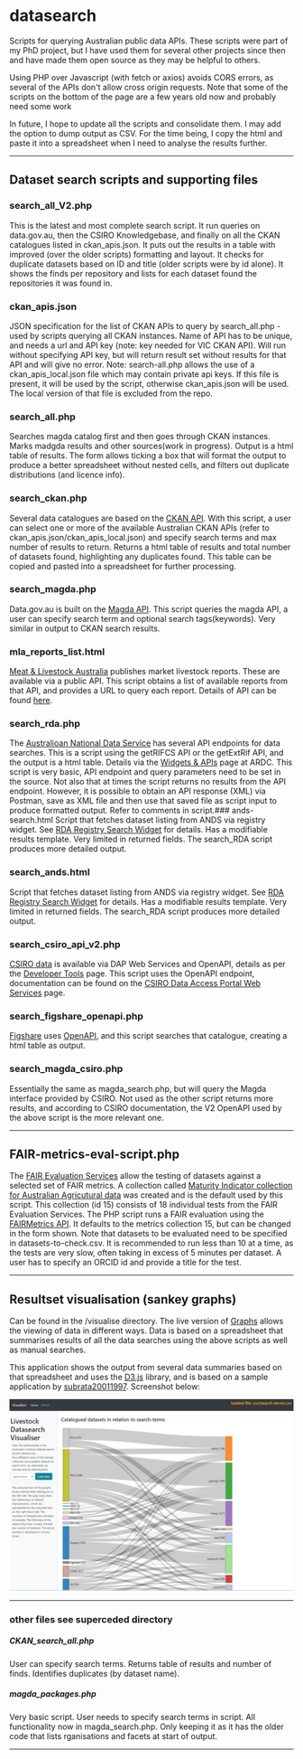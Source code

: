 # datasearch
Scripts for querying Australian public data APIs. These scripts were part of my PhD project, but I have used them for several other projects since then and have made them open source as they may be helpful to others. 

Using PHP over Javascript (with fetch or axios) avoids CORS errors, as several of the APIs don't allow cross origin requests. Note that some of the scripts on the bottom of the page are a few years old now and probably need some work

In future, I hope to update all the scripts and consolidate them. I may add the option to dump output as CSV. For the time being, I copy the html and paste it into a spreadsheet when I need to analyse the results further.

-------------------------
## Dataset search scripts and supporting files

### search_all_V2.php
This is the latest and most complete search script. It run queries on data.gov.au, then the CSIRO Knowledgebase, and finally on all the CKAN catalogues listed in ckan_apis.json. It puts out the results in a table with improved (over the older scripts) formatting and layout. It checks for duplicate datasets based on ID and title (older scripts were by id alone). It shows the finds per repository and lists for each dataset found the repositories it was found in. 

### ckan_apis.json
JSON specification for the list of CKAN APIs to query by search_all.php - used by scripts querying all CKAN instances. 
Name of API has to be unique, and needs a url and API key (note: key needed for VIC CKAN API). Will run without specifying API key, but will return result set without results for that API and will give no error. Note: search-all.php allows the use of a ckan_apis_local.json file which may contain private api keys. If this file is present, it will be used by the script, otherwise ckan_apis.json will be used. The local version of that file is excluded from the repo.

### search_all.php
Searches magda catalog first and then goes through CKAN instances. Marks madgda results and other sources(work in progress). Output is a html table of results. The form allows ticking a box that will format the output to produce a better spreadsheet without nested cells, and filters out duplicate distributions (and licence info).

### search_ckan.php
Several data catalogues are based on the [CKAN API](https://github.com/ckan/ckan). With this script, a user can select one or more of the available Australian CKAN APIs (refer to ckan_apis.json/ckan_apis_local.json) and specify search terms and max number of results to return. Returns a html table of results and total number of datasets found, highlighting any duplicates found. This table can be copied and pasted into a spreadsheet for further processing. 

### search_magda.php
Data.gov.au is built on the [Magda API](https://magda.io/docs/). This script queries the magda API, a user can specify search term and optional search tags(keywords). Very similar in output to CKAN search results.

### mla_reports_list.html
[Meat & Livestock Australia](https://www.mla.com.au/) publishes market livestock reports. These are available via a public API. This script obtains a list of available reports from that API, and provides a URL to query each report. Details of API can be found [here](http://statistics.mla.com.au/Assets/MLA%20Statistics%20Database%20API%20Methodology.pdf).

### search_rda.php
The [Australioan National Data Service](https://www.ands.org.au/) has several API endpoints for data searches. This is a script using the getRIFCS API or the getExtRif API, and the output is a html table. Details via the [Widgets & APIs](https://documentation.ardc.edu.au/pages/viewpage.action?pageId=81988031) page at ARDC. This script is very basic, API endpoint and query parameters need to be set in the source. Not also that at times the script returns no results from the API endpoint. However, it is possible to obtain an API response (XML) via Postman, save as XML file and then use that saved file as script input to produce formatted output. Refer to comments in script.### ands-search.html
Script that fetches dataset listing from ANDS via registry widget. See [RDA Registry Search Widget](https://documentation.ardc.edu.au/display/DOC/RDA+Registry+Search+Widget) for details. Has a modifiable results template. Very limited in returned fields. The search_RDA script produces more detailed output.

### search_ands.html
Script that fetches dataset listing from ANDS via registry widget. See [RDA Registry Search Widget](https://documentation.ardc.edu.au/display/DOC/RDA+Registry+Search+Widget) for details. Has a modifiable results template. Very limited in returned fields. The search_RDA script produces more detailed output.


### search_csiro_api_v2.php
[CSIRO data](https://data.csiro.au/collections/) is available via DAP Web Services and OpenAPI, details as per the [Developer Tools](https://confluence.csiro.au/display/dap/Developer+Tools) page. This script uses the OpenAPI endpoint, documentation can be found on the [CSIRO Data Access Portal Web Services](https://data.csiro.au/dap/swagger-ui.html#/) page. 

### search_figshare_openapi.php
[Figshare](https://figshare.com/) uses [OpenAPI](https://github.com/OAI/OpenAPI-Specification), and this script searches that catalogue, creating a html table as output.

### search_magda_csiro.php
Essentially the same as magda_search.php, but will query the Magda interface provided by CSIRO. Not used as the other script returns more results, and according to CSIRO documentation, the V2 OpenAPI used by the above script is the more relevant one.

-------------------------
## FAIR-metrics-eval-script.php
The [FAIR Evaluation Services](https://fairsharing.github.io/FAIR-Evaluator-FrontEnd/#/!) allow the testing of datasets against a selected set of FAIR metrics. A collection called [Maturity Indicator collection for Australian Agricutural data](https://fairsharing.github.io/FAIR-Evaluator-FrontEnd/#!collections/15) was created and is the default used by this script. This collection (id 15) consists of 18 individual tests from the FAIR Evaluation Services.
The PHP script runs a FAIR evaluation using the [FAIRMetrics API](https://github.com/FAIRMetrics/Metrics/tree/master/MetricsEvaluatorCode/Ruby/fairmetrics). It defaults to the metrics collection 15, but can be changed in the form shown. 
Note that datasets to be evaluated need to be specified in datasets-to-check.csv. It is recommended to run less than 10 at a time, as the tests are very slow, often taking in excess of 5 minutes per dataset. A user has to specify an ORCID id and provide a title for the test.

-------------------------
## Resultset visualisation (sankey graphs)
Can be found in the /visualise directory. The live version of [Graphs](https://narrawin.github.io/datasearch/visualise) allows the viewing of data in different ways. Data is based on a spreadsheet that summarises results of all the data searches using the above scripts as well as manual searches.

This application shows the output from several data summaries based on that spreadsheet and uses the [D3.js](https://d3js.org/) library, and is based on a sample application by [subrata20011997](https://blockbuilder.org/subrata20011997/e943f89f678eb77d0c9a5c6bbc64986f). Screenshot below:

![Screenshot](visualise.jpg)

-------------------------

### other files see superceded directory
##### CKAN_search_all.php 
User can specify search terms. Returns table of results and number of finds. Identifies duplicates (by dataset name). 

##### magda_packages.php 
Very basic script. User needs to specify search terms in script. All functionality now in magda_search.php. Only keeping it as it has the older code that lists rganisations and facets at start of output.


-------------------------

